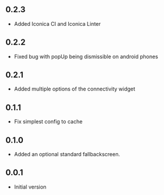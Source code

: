 ## 0.2.3

* Added Iconica CI and Iconica Linter

## 0.2.2

* Fixed bug with popUp being dismissible on android phones

## 0.2.1

* Added multiple options of the connectivity widget

## 0.1.1

* Fix simplest config to cache

## 0.1.0

* Added an optional standard fallbackscreen.

## 0.0.1

* Initial version
